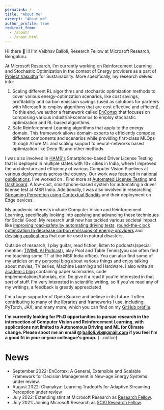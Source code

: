 ```yaml
---
permalink: /
title: "About Me"
excerpt: "About me"
author_profile: true
redirect_from: 
  - /about/
  - /about.html
---
```

<meta name="google-site-verification" content="7NsifbLkAAEoVzb5GhBMklfiBv0iMh78Llht-xBDsm0" />
Hi there 👋 !!! I'm Vaibhav Balloli, Research Fellow at Microsoft Research, Bengaluru.

At Microsoft Research, I'm currently working on Reinforcement Learning and Stochastic Optimization in the context of Energy providers as a part of [Project Vasudha](https://www.microsoft.com/en-us/research/project/vasudha/) for Sustainability. More specifically, my research delves into:

1. Scaling different RL algorithms and stochastic optimization methods to cover various energy-optimzation scenarios, like cost savings, profitability and  carbon emission savings (used as solutions for partners with Microsoft to employ algorithms that are cost effective and efficient). To this end, we author a framework called [EnCortex](../_publications/2022-09-21-encortex.md) that focuses on composing various industrial-scenarios to employ stochastic optimization and RL-based algorithms. 
2. Safe Reinforcement Learning algorithms that apply to the energy domain. This framework allows domain-experts to efficiently compose different components and scenarios while providing first-class MLOps through Azure ML and scaling support to neural-networks based optimization like Deep RL and other methods.

I was also involved in [HAMS's](https://www.microsoft.com/en-us/research/project/hams/) Smartphone-based Driver License Testing that is deployed in multiple states with 10+ cities in India, where I improved the architecture and efficiency of various Computer Vision Pipelines at various deployments across the country. Our work was featured in national [publications](https://www.punjabnewsexpress.com/punjab/news/punjabs-automated-driving-test-tracks-to-be-upgraded-with-state-of-the-art-technology-laljit-singh-bhullar-167807). I've worked on . Find more at [Automated License Testing](https://www.microsoft.com/en-us/research/project/hams/#!automated-driver-license-testing) and [Dashboard](https://hams-dashboard.westus3.cloudapp.azure.com/). A low-cost, smartphone-based system for automating a driver license test at MSR India. Additionally, I was also involved in researching [Streaming Perception using Contextual Bandits](../_publications/2022-08-20-adaptive-streaming-perception.md) and their deployment on Edge devices.

My academic interests include Computer Vision and Reinforcement Learning, specifically looking into applying and advancing these techniques for Social Good. My research until now has tackled various societal impact like [improving road-safety by automating driving tests](https://www.microsoft.com/en-us/research/project/hams/), [round-the-clock optimization to decrease carbon emissions of energy-providers](../_publications/2022-09-21-encortex.md) and [devising applications](../_publications/2019-03-22-ovssvc.md) that can be used in natural disasters.  

Outside of research, I play guitar, read fiction, listen to podcasts(special mention: [TWIML AI Podcast](https://twimlai.com/)), play Pool and Table Tennis(you can often find me teaching some TT at the MSR India office). You can also find some of my articles on my [personal blog](https://vballoli.com) about various things and enjoy talking about movies, TV series, Machine Learning and Hardware. I also write an [academic blog](https://vballoli.github.io/VLog) containing paper summaries, code implementations/tutorials, etc. Do give it a read if you're interested in that sort of stuff. I'm very interested in scientific writing, so if you've read any of my writings, a feedback is greatly appreaciated.  

I'm a huge supporter of Open Source and believe in its future. I often contributing to many of the libraries and frameworks I use, including PyTorch, JAX, and many more, which you can find on my [GitHub profile](https://github.com/vballoli). 

**I’m currently looking for Ph.D opportunities to pursue research in the intersection of Computer Vision and Reinforcement Learning, with applications not limited to Autonomous Driving and ML for Climate change. Please shoot me an email @ [balloli.vb@gmail.com](mailto:balloli.vb@gmail.com) if you feel I'm a good fit in your or your colleague's group.**
{: .notice}

# News
- September 2022: EnCortex: A General, Extensible and Scalable Framework for Decision Management in New-age Energy Systems under review.
- August 2022: Chanakya: Learning Tradeoffs for Adaptive Streaming Perception under review
- July 2022: Extending stint at Microsoft Research as [Research Fellow](https://www.microsoft.com/en-us/research/academic-program/research-fellows-program-at-microsoft-research-india/).
- July 2021: Joining Microsoft Research as [SCAI Research Fellow](https://www.microsoft.com/en-us/research/collaboration/scai/).
